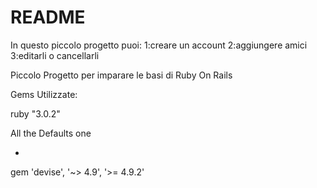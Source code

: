 # README

In questo piccolo progetto puoi:
1:creare un account
2:aggiungere amici
3:editarli o cancellarli

Piccolo Progetto per imparare le basi di Ruby On Rails

Gems Utilizzate:

ruby "3.0.2"

All the Defaults one

+

gem 'devise', '~> 4.9', '>= 4.9.2'